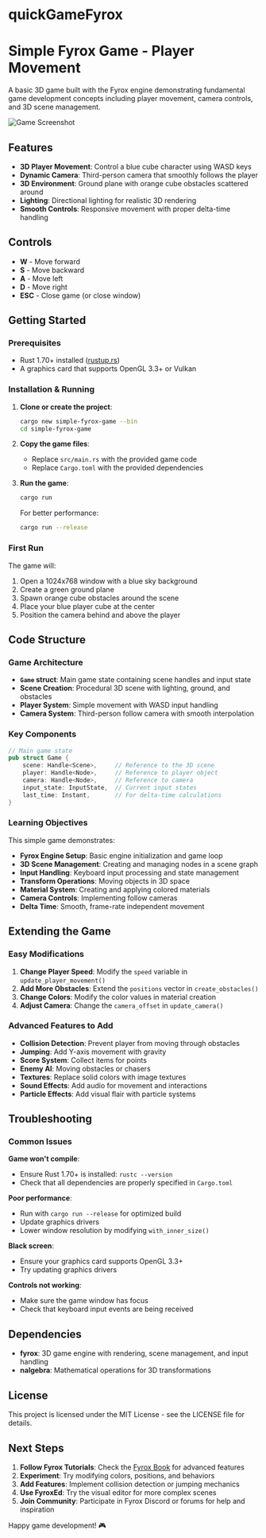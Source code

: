 # quickGameFyrox

# Simple Fyrox Game - Player Movement

A basic 3D game built with the Fyrox engine demonstrating fundamental game development concepts including player movement, camera controls, and 3D scene management.

![Game Screenshot](https://via.placeholder.com/600x400/4CAF50/FFFFFF?text=Fyrox+Game+Demo)

## Features

- **3D Player Movement**: Control a blue cube character using WASD keys
- **Dynamic Camera**: Third-person camera that smoothly follows the player
- **3D Environment**: Ground plane with orange cube obstacles scattered around
- **Lighting**: Directional lighting for realistic 3D rendering
- **Smooth Controls**: Responsive movement with proper delta-time handling

## Controls

- **W** - Move forward
- **S** - Move backward  
- **A** - Move left
- **D** - Move right
- **ESC** - Close game (or close window)

## Getting Started

### Prerequisites

- Rust 1.70+ installed ([rustup.rs](https://rustup.rs/))
- A graphics card that supports OpenGL 3.3+ or Vulkan

### Installation & Running

1. **Clone or create the project**:
   ```bash
   cargo new simple-fyrox-game --bin
   cd simple-fyrox-game
   ```

2. **Copy the game files**:
   - Replace `src/main.rs` with the provided game code
   - Replace `Cargo.toml` with the provided dependencies

3. **Run the game**:
   ```bash
   cargo run
   ```

   For better performance:
   ```bash
   cargo run --release
   ```

### First Run

The game will:
1. Open a 1024x768 window with a blue sky background
2. Create a green ground plane
3. Spawn orange cube obstacles around the scene
4. Place your blue player cube at the center
5. Position the camera behind and above the player

## Code Structure

### Game Architecture

- **`Game` struct**: Main game state containing scene handles and input state
- **Scene Creation**: Procedural 3D scene with lighting, ground, and obstacles
- **Player System**: Simple movement with WASD input handling
- **Camera System**: Third-person follow camera with smooth interpolation

### Key Components

```rust
// Main game state
pub struct Game {
    scene: Handle<Scene>,     // Reference to the 3D scene
    player: Handle<Node>,     // Reference to player object
    camera: Handle<Node>,     // Reference to camera
    input_state: InputState,  // Current input states
    last_time: Instant,       // For delta-time calculations
}
```

### Learning Objectives

This simple game demonstrates:
- **Fyrox Engine Setup**: Basic engine initialization and game loop
- **3D Scene Management**: Creating and managing nodes in a scene graph
- **Input Handling**: Keyboard input processing and state management
- **Transform Operations**: Moving objects in 3D space
- **Material System**: Creating and applying colored materials
- **Camera Controls**: Implementing follow cameras
- **Delta Time**: Smooth, frame-rate independent movement

## Extending the Game

### Easy Modifications

1. **Change Player Speed**: Modify the `speed` variable in `update_player_movement()`
2. **Add More Obstacles**: Extend the `positions` vector in `create_obstacles()`
3. **Change Colors**: Modify the color values in material creation
4. **Adjust Camera**: Change the `camera_offset` in `update_camera()`

### Advanced Features to Add

- **Collision Detection**: Prevent player from moving through obstacles
- **Jumping**: Add Y-axis movement with gravity
- **Score System**: Collect items for points
- **Enemy AI**: Moving obstacles or chasers
- **Textures**: Replace solid colors with image textures
- **Sound Effects**: Add audio for movement and interactions
- **Particle Effects**: Add visual flair with particle systems

## Troubleshooting

### Common Issues

**Game won't compile**:
- Ensure Rust 1.70+ is installed: `rustc --version`
- Check that all dependencies are properly specified in `Cargo.toml`

**Poor performance**:
- Run with `cargo run --release` for optimized build
- Update graphics drivers
- Lower window resolution by modifying `with_inner_size()`

**Black screen**:
- Ensure your graphics card supports OpenGL 3.3+
- Try updating graphics drivers

**Controls not working**:
- Make sure the game window has focus
- Check that keyboard input events are being received

## Dependencies

- **fyrox**: 3D game engine with rendering, scene management, and input handling
- **nalgebra**: Mathematical operations for 3D transformations

## License

This project is licensed under the MIT License - see the LICENSE file for details.

## Next Steps

1. **Follow Fyrox Tutorials**: Check the [Fyrox Book](https://fyrox-book.github.io/) for advanced features
2. **Experiment**: Try modifying colors, positions, and behaviors
3. **Add Features**: Implement collision detection or jumping mechanics
4. **Use FyroxEd**: Try the visual editor for more complex scenes
5. **Join Community**: Participate in Fyrox Discord or forums for help and inspiration

Happy game development! 🎮
